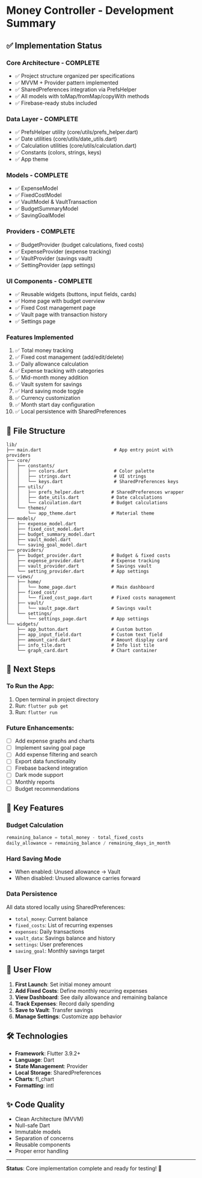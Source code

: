 # Money Controller - Development Summary

## ✅ Implementation Status

### Core Architecture - COMPLETE
- ✅ Project structure organized per specifications
- ✅ MVVM + Provider pattern implemented
- ✅ SharedPreferences integration via PrefsHelper
- ✅ All models with toMap/fromMap/copyWith methods
- ✅ Firebase-ready stubs included

### Data Layer - COMPLETE
- ✅ PrefsHelper utility (core/utils/prefs_helper.dart)
- ✅ Date utilities (core/utils/date_utils.dart)
- ✅ Calculation utilities (core/utils/calculation.dart)
- ✅ Constants (colors, strings, keys)
- ✅ App theme

### Models - COMPLETE
- ✅ ExpenseModel
- ✅ FixedCostModel
- ✅ VaultModel & VaultTransaction
- ✅ BudgetSummaryModel
- ✅ SavingGoalModel

### Providers - COMPLETE
- ✅ BudgetProvider (budget calculations, fixed costs)
- ✅ ExpenseProvider (expense tracking)
- ✅ VaultProvider (savings vault)
- ✅ SettingProvider (app settings)

### UI Components - COMPLETE
- ✅ Reusable widgets (buttons, input fields, cards)
- ✅ Home page with budget overview
- ✅ Fixed Cost management page
- ✅ Vault page with transaction history
- ✅ Settings page

### Features Implemented
1. ✅ Total money tracking
2. ✅ Fixed cost management (add/edit/delete)
3. ✅ Daily allowance calculation
4. ✅ Expense tracking with categories
5. ✅ Mid-month money addition
6. ✅ Vault system for savings
7. ✅ Hard saving mode toggle
8. ✅ Currency customization
9. ✅ Month start day configuration
10. ✅ Local persistence with SharedPreferences

## 📂 File Structure

```
lib/
├── main.dart                           # App entry point with providers
├── core/
│   ├── constants/
│   │   ├── colors.dart                 # Color palette
│   │   ├── strings.dart                # UI strings
│   │   └── keys.dart                   # SharedPreferences keys
│   ├── utils/
│   │   ├── prefs_helper.dart          # SharedPreferences wrapper
│   │   ├── date_utils.dart            # Date calculations
│   │   └── calculation.dart           # Budget calculations
│   └── themes/
│       └── app_theme.dart             # Material theme
├── models/
│   ├── expense_model.dart
│   ├── fixed_cost_model.dart
│   ├── budget_summary_model.dart
│   ├── vault_model.dart
│   └── saving_goal_model.dart
├── providers/
│   ├── budget_provider.dart           # Budget & fixed costs
│   ├── expense_provider.dart          # Expense tracking
│   ├── vault_provider.dart            # Savings vault
│   └── setting_provider.dart          # App settings
├── views/
│   ├── home/
│   │   └── home_page.dart             # Main dashboard
│   ├── fixed_cost/
│   │   └── fixed_cost_page.dart       # Fixed costs management
│   ├── vault/
│   │   └── vault_page.dart            # Savings vault
│   └── settings/
│       └── settings_page.dart         # App settings
└── widgets/
    ├── app_button.dart                # Custom button
    ├── app_input_field.dart           # Custom text field
    ├── amount_card.dart               # Amount display card
    ├── info_tile.dart                 # Info list tile
    └── graph_card.dart                # Chart container
```

## 🚀 Next Steps

### To Run the App:
1. Open terminal in project directory
2. Run: `flutter pub get`
3. Run: `flutter run`

### Future Enhancements:
- [ ] Add expense graphs and charts
- [ ] Implement saving goal page
- [ ] Add expense filtering and search
- [ ] Export data functionality
- [ ] Firebase backend integration
- [ ] Dark mode support
- [ ] Monthly reports
- [ ] Budget recommendations

## 🔑 Key Features

### Budget Calculation
```dart
remaining_balance = total_money - total_fixed_costs
daily_allowance = remaining_balance / remaining_days_in_month
```

### Hard Saving Mode
- When enabled: Unused allowance → Vault
- When disabled: Unused allowance carries forward

### Data Persistence
All data stored locally using SharedPreferences:
- `total_money`: Current balance
- `fixed_costs`: List of recurring expenses
- `expenses`: Daily transactions
- `vault_data`: Savings balance and history
- `settings`: User preferences
- `saving_goal`: Monthly savings target

## 📱 User Flow

1. **First Launch**: Set initial money amount
2. **Add Fixed Costs**: Define monthly recurring expenses
3. **View Dashboard**: See daily allowance and remaining balance
4. **Track Expenses**: Record daily spending
5. **Save to Vault**: Transfer savings
6. **Manage Settings**: Customize app behavior

## 🛠️ Technologies

- **Framework**: Flutter 3.9.2+
- **Language**: Dart
- **State Management**: Provider
- **Local Storage**: SharedPreferences
- **Charts**: fl_chart
- **Formatting**: intl

## ✨ Code Quality

- Clean Architecture (MVVM)
- Null-safe Dart
- Immutable models
- Separation of concerns
- Reusable components
- Proper error handling

---

**Status**: Core implementation complete and ready for testing! 🎉


